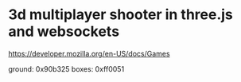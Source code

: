 # 3d multiplayer shooter in three.js and websockets

https://developer.mozilla.org/en-US/docs/Games

ground: 0x90b325
boxes: 0xff0051


